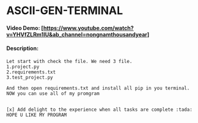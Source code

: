   # ASCII-GEN-TERMINAL
  #### Video Demo:  [https://www.youtube.com/watch?v=YHVfZLRm1IU&ab_channel=nongnamthousandyear]
  #### Description:
    Let start with check the file. We need 3 file. 
    1.project.py
    2.requirements.txt
    3.test_project.py
    
    And then open requirements.txt and install all pip in you terminal. NOW you can use all of my promgram
    
    
    [x] Add delight to the experience when all tasks are complete :tada:
    HOPE U LIKE MY PROGRAM
  


